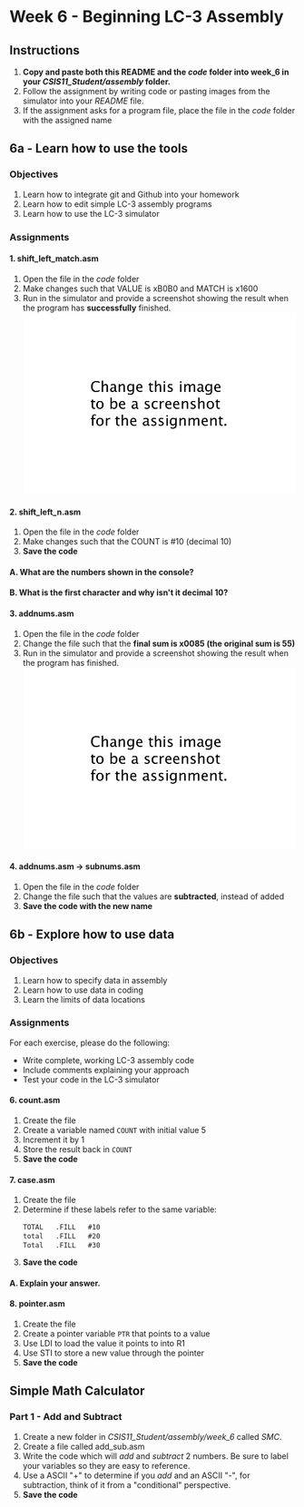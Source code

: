 # Week 6 - Beginning LC-3 Assembly
## Instructions

1. **Copy and paste both this README and the *code* folder into week_6 in your *CSIS11_Student/assembly* folder.**
2. Follow the assignment by writing code or pasting images from the simulator into your *README* file.
3. If the assignment asks for a program file, place the file in the *code* folder with the assigned name

## 6a - Learn how to use the tools

### Objectives
1. Learn how to integrate git and Github into your homework
2. Learn how to edit simple LC-3 assembly programs
3. Learn how to use the LC-3 simulator

### Assignments

#### 1. shift_left_match.asm

1. Open the file in the *code* folder
1. Make changes such that VALUE is xB0B0 and MATCH is x1600
2. Run in the simulator and provide a screenshot showing the result when the program has **successfully** finished. 
![](../../changethistoimagename.png)

#### 2. shift_left_n.asm

1. Open the file in the *code* folder
2. Make changes such that the COUNT is #10 (decimal 10)
3. **Save the code**
#### A. What are the numbers shown in the console?

#### B. What is the **first** character and why isn't it decimal 10?



#### 3. addnums.asm
1. Open the file in the *code* folder
2. Change the file such that the **final sum is x0085 (the original sum is 55)**
2. Run in the simulator and provide a screenshot showing the result when the program has finished. 
![](../../changethistoimagename.png)

#### 4. addnums.asm -> subnums.asm
1. Open the file in the *code* folder
2. Change the file such that the values are **subtracted**, instead of added
3. **Save the code with the new name**
 
## 6b - Explore how to use data

### Objectives
1. Learn how to specify data in assembly
2. Learn how to use data in coding
3. Learn the limits of data locations

### Assignments

For each exercise, please do the following:
- Write complete, working LC-3 assembly code
- Include comments explaining your approach
- Test your code in the LC-3 simulator

#### 6. count.asm
1. Create the file
2. Create a variable named ```COUNT``` with initial value 5
3. Increment it by 1
4. Store the result back in ```COUNT```
3. **Save the code**


#### 7. case.asm
1. Create the file
2. Determine if these labels refer to the same variable:
   ```assembly
   TOTAL   .FILL   #10
   total   .FILL   #20
   Total   .FILL   #30
   ```
3. **Save the code**

#### A. Explain your answer.

#### 8. pointer.asm
1. Create the file
2. Create a pointer variable ```PTR``` that points to a value
3. Use LDI to load the value it points to into R1
4. Use STI to store a new value through the pointer
5. **Save the code**

## Simple Math Calculator

### Part 1 - Add and Subtract

1. Create a new folder in *CSIS11_Student/assembly/week_6* called *SMC*.
2. Create a file called add_sub.asm
3. Write the code which will *add* and *subtract* 2 numbers. Be sure to label your variables so they are easy to reference.
4. Use a ASCII "+" to determine if you *add* and an ASCII "-", for subtraction, think of it from a "conditional" perspective.
5. **Save the code**

